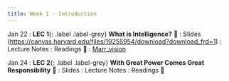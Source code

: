```yaml
---
title: Week 1 - Introduction
---
```


Jan 22
: **LEC 1**{: .label .label-grey} **What is Intelligence?** 🎥
    : Slides (https://canvas.harvard.edu/files/19255954/download?download_frd=1)
: Lecture Notes
: Readings 📖
: [Marr_vision](https://canvas.harvard.edu/files/19255943/download?download_frd=1)

Jan 24
: **LEC 2**{: .label .label-grey} **With Great Power Comes Great Responsibility** 🎥
    : Slides
: Lecture Notes
: Readings 📖

